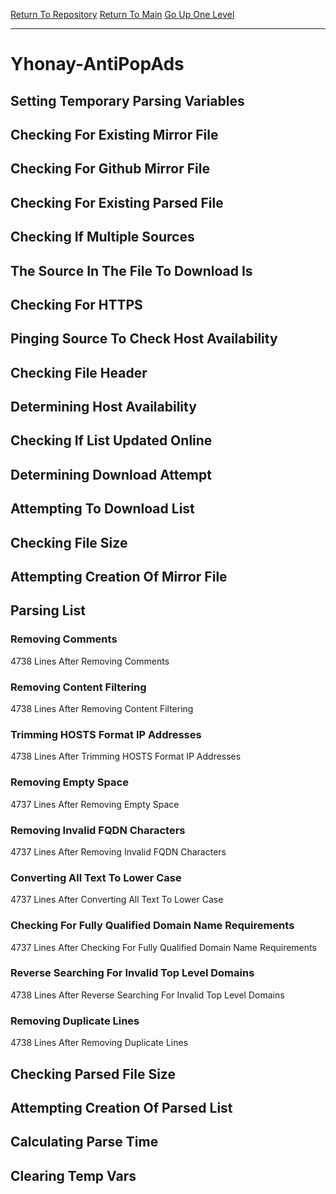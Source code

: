 [Return To Repository](https://github.com/deathbybandaid/piholeparser/)
[Return To Main](https://github.com/deathbybandaid/piholeparser/blob/master/RecentRunLogs/Mainlog.md)
[Go Up One Level](https://github.com/deathbybandaid/piholeparser/blob/master/RecentRunLogs/TopLevelScripts/30-Processing-Blacklists.md)
____________________________________
# Yhonay-AntiPopAds
## Setting Temporary Parsing Variables
## Checking For Existing Mirror File
## Checking For Github Mirror File
## Checking For Existing Parsed File
## Checking If Multiple Sources
## The Source In The File To Download Is
## Checking For HTTPS
## Pinging Source To Check Host Availability
## Checking File Header
## Determining Host Availability
## Checking If List Updated Online
## Determining Download Attempt
## Attempting To Download List
## Checking File Size
## Attempting Creation Of Mirror File
## Parsing List
### Removing Comments
4738 Lines After Removing Comments
### Removing Content Filtering
4738 Lines After Removing Content Filtering
### Trimming HOSTS Format IP Addresses
4738 Lines After Trimming HOSTS Format IP Addresses
### Removing Empty Space
4737 Lines After Removing Empty Space
### Removing Invalid FQDN Characters
4737 Lines After Removing Invalid FQDN Characters
### Converting All Text To Lower Case
4737 Lines After Converting All Text To Lower Case
### Checking For Fully Qualified Domain Name Requirements
4737 Lines After Checking For Fully Qualified Domain Name Requirements
### Reverse Searching For Invalid Top Level Domains
4738 Lines After Reverse Searching For Invalid Top Level Domains
### Removing Duplicate Lines
4738 Lines After Removing Duplicate Lines
## Checking Parsed File Size
## Attempting Creation Of Parsed List
## Calculating Parse Time
## Clearing Temp Vars
